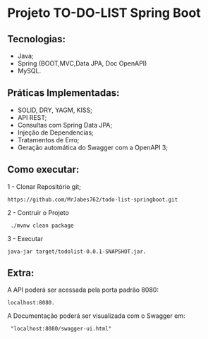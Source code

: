 # Projeto TO-DO-LIST Spring Boot 

## Tecnologias: 

- Java; 
- Spring (BOOT,MVC,Data JPA, Doc OpenAPI)
- MySQL.

## Práticas Implementadas: 

 - SOLID, DRY, YAGM, KISS; 
 - API REST; 
 - Consultas com Spring Data JPA; 
 - Injeção de Dependencias; 
 - Tratamentos de Erro; 
 - Geração automática do Swagger com a OpenAPI 3;

## Como executar: 

1 - Clonar Repositório git;

```console
https://github.com/MrJabes762/todo-list-springboot.git
``` 

2 - Contruir o Projeto 

```console
 ./mvnw clean package
``` 
3 - Executar  

```console
java-jar target/todolist-0.0.1-SNAPSHOT.jar.
```

## Extra: 

A API  poderá ser acessada pela porta padrão 8080:

```console
localhost:8080.
``` 

A Documentação poderá ser visualizada com o Swagger em:

```console
 "localhost:8080/swagger-ui.html"
```
